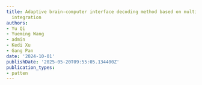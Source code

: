 ```yaml
---
title: Adaptive brain-computer interface decoding method based on multi-model dynamic
  integration
authors:
- Yu Qi
- Yueming Wang
- admin
- Kedi Xu
- Gang Pan
date: '2024-10-01'
publishDate: '2025-05-20T09:55:05.134400Z'
publication_types:
- patten
---
```

